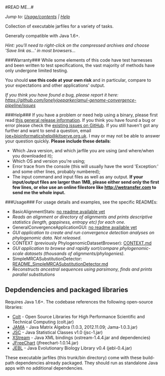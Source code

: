 #READ ME...#

*Jump to: [Usage/contents](https://github.com/lonelyjoeparker/qmul-genome-convergence-pipeline/tree/master/trunk/bin#usage) | [Help](https://github.com/lonelyjoeparker/qmul-genome-convergence-pipeline/tree/master/trunk/bin#help)*

Collection of executable jarfiles for a variety of tasks. 

Generally compatible with Java 1.6+.

_Hint: you'll need to right-click on the compressed archives and choose 'Save link as...' in most browsers..._

###Warranty###
While some elements of this code have test harnesses and been written to test specifications, the vast majority of methods have only undergone limited testing. 

You should **use this code at your own risk** and in particular, compare to your expectations and other applications' output. 

*If you think you have found a bug, please report it here: https://github.com/lonelyjoeparker/qmul-genome-convergence-pipeline/issues*

###Help###
If you have a problem or need help using a binary, please first read [this general release information](http://www.lonelyjoeparker.com/?p=1255).
If you think you have found a bug or error please check the [existing issues on GitHub](https://github.com/lonelyjoeparker/qmul-genome-convergence-pipeline/issues).
If you still haven't got any further and want to send a question, email joe+bioinformaticshelp@kitserve.org.uk. I may or may not be able to answer your question quickly. **Please include these details**: 
 * Which Java version, and which jarfile you are using (and where/when you downloaded it);
 * Which OS and version you're using;
 * Error trace from the console (this will usually have the word 'Exception:' and some other lines, probably numbered);
 * The input command and input files as well as any output. **If your input/output files are larger than 1MB, please either send only the first few lines, or else use an online filestore like http://wetransfer.com to send me the whole input.**

###Usage###
For usage details and examples, see the specific READMEs:
 * BasicAlignmentStats: [no readme available yet]()
  * *Reads an alignment or directory of alignments and prints descriptive statistics (length, gappiness, entropy etc) for each one.* 
 * GeneralConvergenceApplicationGUI:  [no readme available yet]()
  * *GUI application to create and run convergence detection analyses on phylogenomic data. Not released.*
 * CONTEXT (previously PhylogenomicDatasetBrowser):  [CONTEXT.md](https://github.com/lonelyjoeparker/qmul-genome-convergence-pipeline/blob/master/CONTEXT.md)
  * *GUI application to browse and rapidly sort/compare phylogenomic-scale datasets (thousands of alignments/phylogenies).*
 * SimpleMRCASubstitutionDetector: [README_SimpleMRCASubstitutionDetector.md](https://github.com/lonelyjoeparker/qmul-genome-convergence-pipeline/blob/master/trunk/bin/README_SimpleMRCASubstitutionDetector.md)
  * *Reconstructs ancestral sequences using parsimony, finds and prints parallel substitutions*
  

## Depdendencies and packaged libraries

Requires Java 1.6+. 
The codebase references the following open-source libraries:                 
* [Colt](https://dst.lbl.gov/ACSSoftware/colt/) - Open Source Libraries for High Performance Scientific and Technical Computing (colt.jar)
* [JAMA](http://math.nist.gov/javanumerics/jama/) - Java Matrix Algebra (1.0.3, 2012.11.09; Jama-1.0.3.jar)
* [JSC](http://www.jsc.nildram.co.uk/) - Java Statistical Classes v1.0 (jsc-1.jar)
* [XStream](http://x-stream.github.io/) - Java XML bindings (xstream-1.4.4.jar and dependencies)
* [JFreeChart](http://www.jfree.org/jfreechart/) (jfreechart-1.0.14.jar)
* [JEBL](http://sourceforge.net/projects/jebl/) - Java Evolutionary Biology Library v0.4 (jebl-0.4.jar)

These executable jarfiles (this trunk/bin directory) come with these build-path dependencies already packaged. They should run as standalone Java apps with no additional dependencies.


